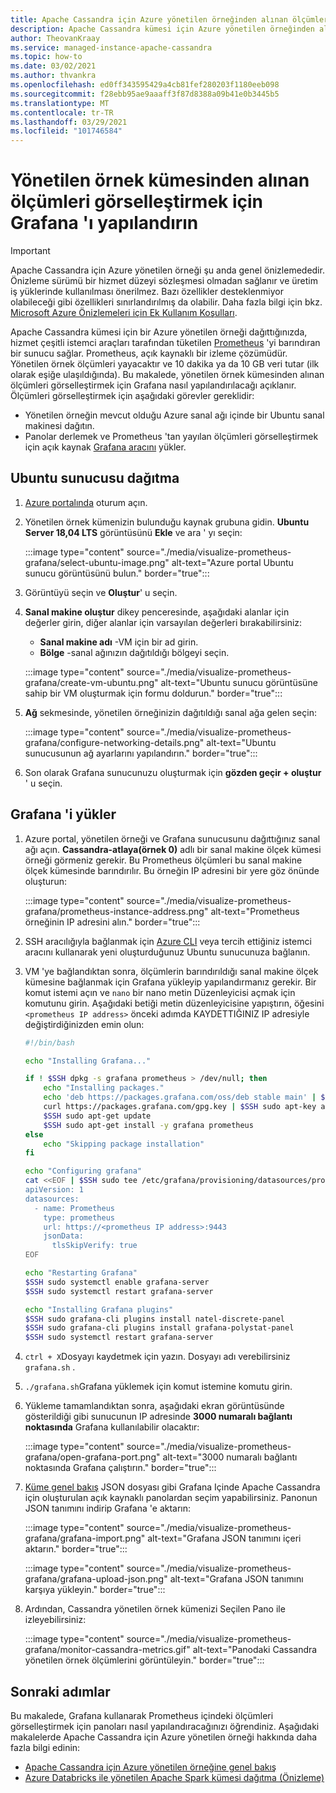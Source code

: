 ```yaml
---
title: Apache Cassandra için Azure yönetilen örneğinden alınan ölçümleri görselleştirmek için Grafana 'ı yapılandırın
description: Apache Cassandra kümesi için Azure yönetilen örneğinden alınan ölçümleri görselleştirmek üzere bir VM 'de Grafana 'i yüklemeyi ve yapılandırmayı öğrenin.
author: TheovanKraay
ms.service: managed-instance-apache-cassandra
ms.topic: how-to
ms.date: 03/02/2021
ms.author: thvankra
ms.openlocfilehash: ed0ff343595429a4cb81fef280203f1180eeb098
ms.sourcegitcommit: f28ebb95ae9aaaff3f87d8388a09b41e0b3445b5
ms.translationtype: MT
ms.contentlocale: tr-TR
ms.lasthandoff: 03/29/2021
ms.locfileid: "101746584"
---
```

# <a name="configure-grafana-to-visualize-metrics-emitted-from-the-managed-instance-cluster"></a>Yönetilen örnek kümesinden alınan ölçümleri görselleştirmek için Grafana 'ı yapılandırın

> [!IMPORTANT]
> Apache Cassandra için Azure yönetilen örneği şu anda genel önizlemededir.
> Önizleme sürümü bir hizmet düzeyi sözleşmesi olmadan sağlanır ve üretim iş yüklerinde kullanılması önerilmez. Bazı özellikler desteklenmiyor olabileceği gibi özellikleri sınırlandırılmış da olabilir.
> Daha fazla bilgi için bkz. [Microsoft Azure Önizlemeleri için Ek Kullanım Koşulları](https://azure.microsoft.com/support/legal/preview-supplemental-terms/).

Apache Cassandra kümesi için bir Azure yönetilen örneği dağıttığınızda, hizmet çeşitli istemci araçları tarafından tüketilen [Prometheus](https://prometheus.io/) 'yi barındıran bir sunucu sağlar. Prometheus, açık kaynaklı bir izleme çözümüdür. Yönetilen örnek ölçümleri yayacaktır ve 10 dakika ya da 10 GB veri tutar (ilk olarak eşiğe ulaşıldığında). Bu makalede, yönetilen örnek kümesinden alınan ölçümleri görselleştirmek için Grafana nasıl yapılandırılacağı açıklanır. Ölçümleri görselleştirmek için aşağıdaki görevler gereklidir:

* Yönetilen örneğin mevcut olduğu Azure sanal ağı içinde bir Ubuntu sanal makinesi dağıtın.
* Panolar derlemek ve Prometheus 'tan yayılan ölçümleri görselleştirmek için açık kaynak [Grafana aracını](https://grafana.com/grafana/) yükler.

## <a name="deploy-a-ubuntu-server"></a>Ubuntu sunucusu dağıtma

1. [Azure portalında](https://portal.azure.com/) oturum açın.

1. Yönetilen örnek kümenizin bulunduğu kaynak grubuna gidin. **Ubuntu Server 18,04 LTS** görüntüsünü **Ekle** ve ara ' yı seçin:

   :::image type="content" source="./media/visualize-prometheus-grafana/select-ubuntu-image.png" alt-text="Azure portal Ubuntu sunucu görüntüsünü bulun." border="true":::

1. Görüntüyü seçin ve **Oluştur**' u seçin.

1. **Sanal makine oluştur** dikey penceresinde, aşağıdaki alanlar için değerler girin, diğer alanlar için varsayılan değerleri bırakabilirsiniz:

   * **Sanal makine adı** -VM için bir ad girin.
   * **Bölge** -sanal ağınızın dağıtıldığı bölgeyi seçin.

   :::image type="content" source="./media/visualize-prometheus-grafana/create-vm-ubuntu.png" alt-text="Ubuntu sunucu görüntüsüne sahip bir VM oluşturmak için formu doldurun." border="true":::

1. **Ağ** sekmesinde, yönetilen örneğinizin dağıtıldığı sanal ağa gelen seçin:

   :::image type="content" source="./media/visualize-prometheus-grafana/configure-networking-details.png" alt-text="Ubuntu sunucusunun ağ ayarlarını yapılandırın." border="true":::

1. Son olarak Grafana sunucunuzu oluşturmak için **gözden geçir + oluştur** ' u seçin.

## <a name="install-grafana"></a>Grafana 'i yükler

1. Azure portal, yönetilen örneği ve Grafana sunucusunu dağıttığınız sanal ağı açın. **Cassandra-atlaya(örnek 0)** adlı bir sanal makine ölçek kümesi örneği görmeniz gerekir. Bu Prometheus ölçümleri bu sanal makine ölçek kümesinde barındırılır. Bu örneğin IP adresini bir yere göz önünde oluşturun:

   :::image type="content" source="./media/visualize-prometheus-grafana/prometheus-instance-address.png" alt-text="Prometheus örneğinin IP adresini alın." border="true":::

1. SSH aracılığıyla bağlanmak için [Azure CLI](../virtual-machines/linux/ssh-from-windows.md#ssh-clients) veya tercih ettiğiniz istemci aracını kullanarak yeni oluşturduğunuz Ubuntu sunucunuza bağlanın.

1. VM 'ye bağlandıktan sonra, ölçümlerin barındırıldığı sanal makine ölçek kümesine bağlanmak için Grafana yükleyip yapılandırmanız gerekir. Bir komut istemi açın ve `nano` bir nano metin Düzenleyicisi açmak için komutunu girin. Aşağıdaki betiği metin düzenleyicisine yapıştırın, öğesini `<prometheus IP address>` önceki adımda KAYDETTIĞINIZ IP adresiyle değiştirdiğinizden emin olun:

   ```bash
   #!/bin/bash
   
   echo "Installing Grafana..."
   
   if ! $SSH dpkg -s grafana prometheus > /dev/null; then
       echo "Installing packages."
       echo 'deb https://packages.grafana.com/oss/deb stable main' | $SSH sudo tee /etc/apt/sources.list.d/grafana.list > /dev/null
       curl https://packages.grafana.com/gpg.key | $SSH sudo apt-key add -
       $SSH sudo apt-get update
       $SSH sudo apt-get install -y grafana prometheus
   else
       echo "Skipping package installation"
   fi
   
   echo "Configuring grafana"
   cat <<EOF | $SSH sudo tee /etc/grafana/provisioning/datasources/prometheus.yml
   apiVersion: 1
   datasources:
     - name: Prometheus
       type: prometheus
       url: https://<prometheus IP address>:9443
       jsonData:
         tlsSkipVerify: true
   EOF
   
   echo "Restarting Grafana"
   $SSH sudo systemctl enable grafana-server
   $SSH sudo systemctl restart grafana-server
   
   echo "Installing Grafana plugins"
   $SSH sudo grafana-cli plugins install natel-discrete-panel
   $SSH sudo grafana-cli plugins install grafana-polystat-panel
   $SSH sudo systemctl restart grafana-server
   ```

1. `ctrl + X`Dosyayı kaydetmek için yazın. Dosyayı adı verebilirsiniz `grafana.sh` .

1. `./grafana.sh`Grafana yüklemek için komut istemine komutu girin.

1. Yükleme tamamlandıktan sonra, aşağıdaki ekran görüntüsünde gösterildiği gibi sunucunun IP adresinde **3000 numaralı bağlantı noktasında** Grafana kullanılabilir olacaktır:

   :::image type="content" source="./media/visualize-prometheus-grafana/open-grafana-port.png" alt-text="3000 numaralı bağlantı noktasında Grafana çalıştırın." border="true":::

1. [Küme genel bakış](https://github.com/TheovanKraay/cassandra-exporter/blob/master/grafana/instaclustr/cluster-overview.json) JSON dosyası gibi Grafana Içinde Apache Cassandra için oluşturulan açık kaynaklı panolardan seçim yapabilirsiniz. Panonun JSON tanımını indirip Grafana 'e aktarın:

   :::image type="content" source="./media/visualize-prometheus-grafana/grafana-import.png" alt-text="Grafana JSON tanımını içeri aktarın." border="true":::

   :::image type="content" source="./media/visualize-prometheus-grafana/grafana-upload-json.png" alt-text="Grafana JSON tanımını karşıya yükleyin." border="true":::

1. Ardından, Cassandra yönetilen örnek kümenizi Seçilen Pano ile izleyebilirsiniz:

   :::image type="content" source="./media/visualize-prometheus-grafana/monitor-cassandra-metrics.gif" alt-text="Panodaki Cassandra yönetilen örnek ölçümlerini görüntüleyin." border="true":::

## <a name="next-steps"></a>Sonraki adımlar

Bu makalede, Grafana kullanarak Prometheus içindeki ölçümleri görselleştirmek için panoları nasıl yapılandıracağınızı öğrendiniz. Aşağıdaki makalelerde Apache Cassandra için Azure yönetilen örneği hakkında daha fazla bilgi edinin:

* [Apache Cassandra için Azure yönetilen örneğine genel bakış](introduction.md)
* [Azure Databricks ile yönetilen Apache Spark kümesi dağıtma (Önizleme)](deploy-cluster-databricks.md)
